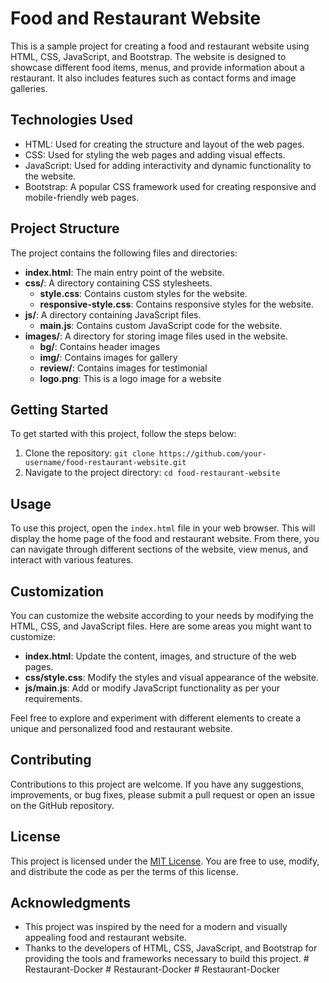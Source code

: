 # Food and Restaurant Website

This is a sample project for creating a food and restaurant website using HTML, CSS, JavaScript, and Bootstrap. The website is designed to showcase different food items, menus, and provide information about a restaurant. It also includes features such as contact forms and image galleries.

## Technologies Used

- HTML: Used for creating the structure and layout of the web pages.
- CSS: Used for styling the web pages and adding visual effects.
- JavaScript: Used for adding interactivity and dynamic functionality to the website.
- Bootstrap: A popular CSS framework used for creating responsive and mobile-friendly web pages.

## Project Structure

The project contains the following files and directories:

- **index.html**: The main entry point of the website.
- **css/**: A directory containing CSS stylesheets.
  - **style.css**: Contains custom styles for the website.
  - **responsive-style.css**: Contains responsive styles for the website.
- **js/**: A directory containing JavaScript files.
  - **main.js**: Contains custom JavaScript code for the website.
- **images/**: A directory for storing image files used in the website.
  - **bg/**: Contains header images 
  - **img/**: Contains images for gallery
  - **review/**: Contains images for testimonial
  - **logo.png**: This is a logo image for a website   

## Getting Started

To get started with this project, follow the steps below:

1. Clone the repository: `git clone https://github.com/your-username/food-restaurant-website.git`
2. Navigate to the project directory: `cd food-restaurant-website`

## Usage

To use this project, open the `index.html` file in your web browser. This will display the home page of the food and restaurant website. From there, you can navigate through different sections of the website, view menus, and interact with various features.

## Customization

You can customize the website according to your needs by modifying the HTML, CSS, and JavaScript files. Here are some areas you might want to customize:

- **index.html**: Update the content, images, and structure of the web pages.
- **css/style.css**: Modify the styles and visual appearance of the website.
- **js/main.js**: Add or modify JavaScript functionality as per your requirements.

Feel free to explore and experiment with different elements to create a unique and personalized food and restaurant website.

## Contributing

Contributions to this project are welcome. If you have any suggestions, improvements, or bug fixes, please submit a pull request or open an issue on the GitHub repository.

## License

This project is licensed under the [MIT License](https://opensource.org/licenses/MIT). You are free to use, modify, and distribute the code as per the terms of this license.

## Acknowledgments

- This project was inspired by the need for a modern and visually appealing food and restaurant website.
- Thanks to the developers of HTML, CSS, JavaScript, and Bootstrap for providing the tools and frameworks necessary to build this project.
#   R e s t a u r a n t - D o c k e r  
 #   R e s t a u r a n t - D o c k e r  
 #   R e s t a u r a n t - D o c k e r  
 